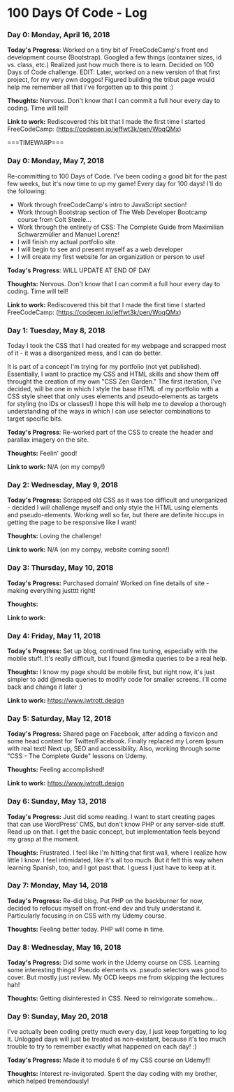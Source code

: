 # 100 Days Of Code - Log

### Day 0: Monday, April 16, 2018

**Today's Progress**: Worked on a tiny bit of FreeCodeCamp's front end development course (Bootstrap). Googled a few things (container sizes, id vs. class, etc.) Realized just how much there is to learn. Decided on 100 Days of Code challenge. EDIT: Later, worked on a new version of that first project, for my very own doggos! Figured building the tribut page would help me remember all that I've forgotten up to this point :)

**Thoughts:** Nervous. Don't know that I can commit a full hour every day to coding. Time will tell!

**Link to work:** Rediscovered this bit that I made the first time I started FreeCodeCamp: (https://codepen.io/jeffwt3k/pen/WoqQMx)

===TIMEWARP===

### Day 0: Monday, May 7, 2018

Re-committing to 100 Days of Code. I've been coding a good bit for the past few weeks, but it's now time to up my game! Every day for 100 days! I'll do the following:
- Work through freeCodeCamp's intro to JavaScript section!
- Work through Bootstrap section of The Web Developer Bootcamp course from Colt Steele...
- Work through the entirety of CSS: The Complete Guide from Maximilian Schwarzmüller and Manuel Lorenz!
- I will finish my actual portfolio site
- I will begin to see and present myself as a web developer
- I will create my first website for an organization or person to use!

**Today's Progress**: WILL UPDATE AT END OF DAY

**Thoughts:** Nervous. Don't know that I can commit a full hour every day to coding. Time will tell!

**Link to work:** Rediscovered this bit that I made the first time I started FreeCodeCamp: (https://codepen.io/jeffwt3k/pen/WoqQMx)



### Day 1: Tuesday, May 8, 2018

Today I took the CSS that I had created for my webpage and scrapped most of it - it was a disorganized mess, and I can do better.

It is part of a concept I'm trying for my portfolio (not yet published). Essentially, I want to practice my CSS and HTML skills and show them off throught the creation of my own "CSS Zen Garden." The first iteration, I've decided, will be one in which I style the base HTML of my portfolio with a CSS style sheet that only uses elements and pseudo-elements as targets for styling (no IDs or classes!) I hope this will help me to develop a thorough understanding of the ways in which I can use selector combinations to target specific bits.

**Today's Progress**: Re-worked part of the CSS to create the header and parallax imagery on the site.

**Thoughts:** Feelin' good!

**Link to work:** N/A (on my compy!)



### Day 2: Wednesday, May 9, 2018

**Today's Progress:** Scrapped old CSS as it was too difficult and unorganized - decided I will challenge myself and only style the HTML using elements and pseudo-elements. Working well so far, but there are definite hiccups in getting the page to be responsive like I want!

**Thoughts:** Loving the challenge!

**Link to work:** N/A (on my compy, website coming soon!)



### Day 3: Thursday, May 10, 2018

**Today's Progress:** Purchased domain! Worked on fine details of site - making everything justttt right!

**Thoughts:** 

**Link to work:**



### Day 4: Friday, May 11, 2018

**Today's Progress:** Set up blog, continued fine tuning, especially with the mobile stuff. It's really difficult, but I found @media queries to be a real help.

**Thoughts:** I know my page should be mobile first, but right now, it's just simpler to add @media queries to modify code for smaller screens. I'll come back and change it later :)

**Link to work:** https://www.jwtrott.design



### Day 5: Saturday, May 12, 2018

**Today's Progress:** Shared page on Facebook, after adding a favicon and some head content for Twitter/Facebook. Finally replaced my Lorem Ipsum with real text! Next up, SEO and accessibility. Also, working through some "CSS - The Complete Guide" lessons on Udemy.

**Thoughts:** Feeling accomplished!

**Link to work:** https://www.jwtrott.design



### Day 6: Sunday, May 13, 2018

**Today's Progress:** Just did some reading. I want to start creating pages that can use WordPress' CMS, but don't know PHP or any server-side stuff. Read up on that. I get the basic concept, but implementation feels beyond my grasp at the moment.

**Thoughts:** Frustrated. I feel like I'm hitting that first wall, where I realize how little I know. I feel intimidated, like it's all too much. But it felt this way when learning Spanish, too, and I got past that. I guess I just have to keep at it.



### Day 7: Monday, May 14, 2018

**Today's Progress:** Re-did blog. Put PHP on the backburner for now, decided to refocus myself on front-end dev and truly understand it. Particularly focusing in on CSS with my Udemy course.

**Thoughts:** Feeling better today. PHP will come in time.



### Day 8: Wednesday, May 16, 2018

**Today's Progress:** Did some work in the Udemy course on CSS. Learning some interesting things! Pseudo elements vs. pseudo selectors was good to cover. But mostly just review. My OCD keeps me from skipping the lectures hah!

**Thoughts:** Getting disinterested in CSS. Need to reinvigorate somehow...



### Day 9: Sunday, May 20, 2018

I've actually been coding pretty much every day, I just keep forgetting to log it. Unlogged days will just be treated as non-existant, because it's too much trouble to try to remember exactly what happened on each day! :)

**Today's Progress:** Made it to module 6 of my CSS course on Udemy!!!

**Thoughts:** Interest re-invigorated. Spent the day coding with my brother, which helped tremendously!
